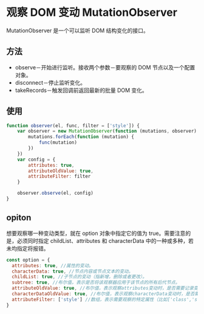 # 观察 DOM 变动 MutationObserver

MutationObserver 是一个可以监听 DOM 结构变化的接口。

## 方法

- observe－开始进行监听。接收两个参数－要观察的 DOM 节点以及一个配置对象。
- disconnect－停止监听变化。
- takeRecords－触发回调前返回最新的批量 DOM 变化。

## 使用

```js
function observer(el, func, filter = ['style']) {
    var observer = new MutationObserver(function (mutations, observer) {
        mutations.forEach(function (mutation) {
            func(mutation)
        })
    })
    var config = {
        attributes: true,
        attributeOldValue: true,
        attributeFilter: filter
    }

    observer.observe(el, config)
}
```

## opiton

想要观察哪一种变动类型，就在 option 对象中指定它的值为 true。需要注意的是，必须同时指定 childList、attributes 和 characterData 中的一种或多种，若未均指定将报错。

```js
const option = {
  attributes: true, //属性的变动。
  characterData: true, //节点内容或节点文本的变动。
  childList: true, //子节点的变动（指新增，删除或者更改）。
  subtree: true, //布尔值，表示是否将该观察器应用于该节点的所有后代节点。
  attributeOldValue: true, //布尔值，表示观察attributes变动时，是否需要记录变动前的属性值。
  characterDataOldValue: true, //布尔值，表示观察characterData变动时，是否需要记录变动前的值
  attributeFilter: ['style'] //数组，表示需要观察的特定属性（比如['class','src']）。
}
```
